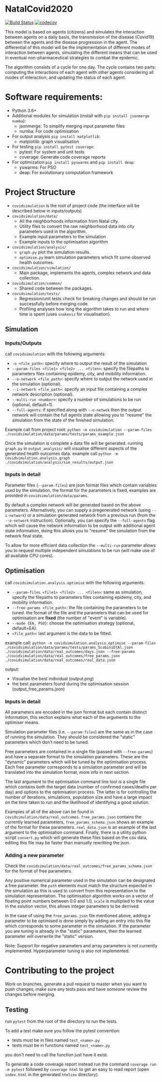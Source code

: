 # NatalCovid2020

[![Build Status](https://travis-ci.com/LiamWellacott/NatalCovid2020.svg?token=9ttsAxYFDwyKqpVMG1qC&branch=master)](https://travis-ci.com/LiamWellacott/NatalCovid2020) [![codecov](https://codecov.io/gh/LiamWellacott/NatalCovid2020/branch/master/graph/badge.svg?token=KSG2T7IXRU)](https://codecov.io/gh/LiamWellacott/NatalCovid2020)

This model is based on agents (citizens) and simulates the interaction between agents on a daily basis, the transmission of the disease (Covid19) between the agents and the disease progression in the agent. The differential of this model will be the implementation of different modes of interaction between agents, simulating the different means that can be used in eventual non-pharmaceutical strategies to combat the epidemic.

The algorithm consists of a cycle for one day. The cycle contains two parts: computing the interactions of each agent with other agents considering all modes of interaction; and updating the status of each agent.

# Software requirements:
- Python 3.6+
- Additional modules for simulation (install with `pip install jsonmerge numba`):
    - jsonmerge: To simplify merging input parameter files
    - numba: For code optimisation
- For output analysis `pip install matplotlib`:
    - matplotlib: graph visualisation
- For testing `pip install pytest coverage`:
    - pytest: For system and unit tests
    - coverage: Generate code coverage reports 
- For optimization:`pip install pyswarms` and `pip install deap`:
    - yswarms: For PSO
    - deap: For evolutionary computation framework
# Project Structure

- `covidsimulation` is the root of project code (the interface will be described below in inputs/outputs)
- `covidsimulation/data/`
    - All the neighborhoods information from Natal city.
    - Utility files to convert the raw neighborhood data into city parameters used in the algorithm.
    - Example input parameters to the simulation
    - Example inputs to the optimisation algorithm
- `covidsimulation/analysis/`
    - `graph.py` plot the simulation results.
    - `optimise.py` learn simulation parameters which fit some observed health outcomes. 
- `covidsimulation/simulation/`
    - Main package, implements the agents, complex network and data collection.
- `covidsimulation/common/`
    - Shared code between the packages.
- `covidsimulation/tests/`
    - Regression/unit tests check for breaking changes and should be run successfully before merging code.
    - Profiling analyses how long the algorithm takes to run and where time is spent (uses `snakeviz` for visualisation).

## Simulation

### Inputs/Outputs

call `covidsimulation` with the following arguments:
- `-o <file_path>`: specify where to output the result of the simulation
- `--param-files <file1> <file2> ... <filen>`: specify the filepaths to parameters files containing epidemy, city, and mobility information.
- `--o-network <file_path>`: specify where to output the network used in the simulation (optional).
- `--i-network <file_path>`: specify an input file containing a complex network description (optional).
- `--multi-run <number>`: specify a number of simulations to be run (optional, default=1).
- `--full-agents`: if specified along with `--o-netwok` then the output network will contain the full agents state allowing you to "resume" the simulation from the state of the finished simulation. 

Example call from project root: `python -m covidsimulation --param-files ./covidsimulation/data/params/tests/params_example.json`

Once the simulation is complete a data file will be generated. running `graph.py` in `output_analysis/` will visualise different aspects of the generated health outcomes data. example call `python -m covidsimulation.analysis.graph ./covidsimulation/analysis/sim_results/output.json`

### Inputs in detail 

Parameter files (`--param-files`) are json format files which contain variables used by the simulation, the format for the parameters is fixed, examples are provided in `covidsimulation/data/params`. 

By default a complex network will be generated based on the above parameters. Alternatively, you can supply a pregenerated network (using `--i-network`) or a simulation generated network from a previous run (from the `--o-network` instruction). Optionally, you can specify the `--full-agents` flag which will cause the network information to be output with additional agent state information, doing this allows you to "resume" the simulation from the network final state.

To allow for more efficient data collection the `--multi-run` parameter allows you to request multiple independent simulations to be run (will make use of all available CPU cores).

## Optimisation

call `covidsimulation.analysis.optimise` with the following arguments:
- `--param-files <file1> <file2> ... <filen>`: same as simulation, specify the filepaths to parameters files containing epidemy, city, and mobility information.
- `--free-params <file_path>`: the file containing the parameters to be tuned. the format of the file and the parameters that can be used for optimisation are **fixed** (the number of "event" is variable).
- `--mode {EA, PSO}`: choose the optimisation strategy (optional, default=EA).
- `<file_path>`: last argument is the data to be fitted.

example call:
`python -m covidsimulation.analysis.optimise --param-files ./covidsimulation/data/params/tests/params_ScabiniEtAl.json ./covidsimulation/data/real_outcomes/days.json --free-params ./covidsimulation/data/real_outcomes/free_params.json ./covidsimulation/data/real_outcomes/real_data.json`

output:
- Visualise the best individual (output.png)
- the best parameters found during the optimisation session (output_free_params.json)

### Inputs in detail

All parameters are encoded in the json format but each contain distinct information, this section explains what each of the arguments to the optimiser means.

Simulation parameter files (i.e. `--param-files`) are the same as in the case of running the simulation. They should be considered the "static" parameters which don't need to be tuned. 

Free parameters are contained in a single file (passed with `--free-params`) and have a separate format to the simulation parameters. These are the "dynamic" parameters which will be tuned by the optimisation process. Each free parameter corresponds to a simulation parameter and will be translated into the simulation format, more info in next section.

The last argument to the optimisation command line tool is a single file which contains both the target data (number of confirmed cases/deaths per day) and options to the optimisation process. The latter is for controlling the number of iterations, simulations, population size and have a large impact on the time taken to run and the likelihood of identifying a good solution.

Examples of all of the above can be found in `covidsimulation/data/real_outcomes`. `free_params.json` contains the currently learned parameters, `free_params_schema.json` shows an example of the format for these parameters. `real_data.json` is an example of the last argument to the optimisation command. Finally, there is a utility python script `convert.py` which will generate these files based on the csv data, editing this file may be faster than manually rewritting the json.

### Adding a new parameter

Check the `covidsimulation/data/real_outcomes/free_params_schema.json` for the format of free parameters.

Any positive numerical parameter used in the simulation can be designated a free parameter. the `path` elements must match the structure expected in the simulation as this is used to convert from this representation to the simulation representation. The optimisation algorithm works on a vector of floating point numbers between 0.0 and 1.0, `scale` is multiplied to the value in the solution vector, this allows integer parameters to be derrived.

In the case of using the `free_params.json` file mentioned above, adding a parameter to be optimised is done simply by adding an entry into this file which corresponds to some parameter in the simulation. If the parameter you are tuning is already in the "static" parameters, then the learned parameter will overwrite the "static" version. 

Note: Support for negative parameters and array parameters is not currently implemented. Hyperparameter tuning is also not implemented.

# Contributing to the project

Work on branches, generate a pull request to master when you want to push changes, make sure any tests pass and have _someone_ review the changes before merging. 

## Testing

run `pytest` from the root of the directory to run the tests.

To add a test make sure you follow the pytest convention:
- tests must be in files named `test_<name>.py`
- tests must be in functions named `test_<name>.py`

you don't need to call the function just have it exist.

To generate a code coverage report instead run the command `coverage run -m pytest` followed by `coverage html` to get an easy to read report (open `index.html` in the generated `htmlcov` directory).

